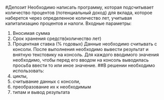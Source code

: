 #Депозит
Необходимо написать программу, которая подсчитывает количество процентов
(потенциальный доход) для вклада, которое наберется через определенное
количество лет, учитывая капитализацию процентов и налоги.
Входные параметры:
1. Вносимая сумма
2. Срок хранения средств(количество лет)
3. Процентная ставка (% годовых)
   Данные необходимо считывать с консоли.
   После выполнения необходимо вывести результат и внятную текстовику на консоль.
   Для каждого вводимого значения необходимо, чтобы перед его вводом на консоль
   выводилась просьба ввести то или иное значение.
##В решении необходимо использовать:
1. циклы,
2. считывание данных с консоли,
3. преобразование их к необходимым
4. типам и вывод результата